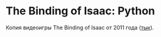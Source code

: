 # The Binding of Isaac: Python

Копия видеоигры The Binding of Isaac от 2011 года ([тык](https://store.steampowered.com/app/113200/The_Binding_of_Isaac)).
